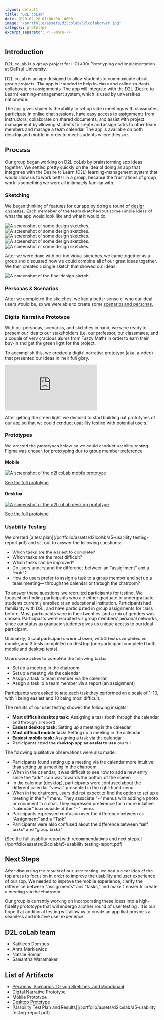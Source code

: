 ```yaml
---
layout: default
title: "D2L coLab"
date: 2020-02-28 01:00:00 -0600
image: "/portfolio/assets/d2lcolab/d2lcolabcover.jpg"
category: prototype
excerpt_separator: <!--more-->
---
```


## Introduction
D2L coLab is a group project for HCI 430: Prototyping and Implementation at DePaul University.

D2L coLab is an app designed to allow students to communicate about group projects. The app is intended to help in-class and online students collaborate on assignments. The app will integrate with the  D2L (Desire to Learn) learning-management system, which is used by universities nationwide.


The app gives students the ability to set up video meetings with classmates, participate in online chat sessions, have easy access to assignments from instructors, collaborate on shared documents, and assist with project management by allowing students to create and assign tasks to other team members and manage a team calendar. The app is available on both desktop and mobile in order to meet students where they are.

## Process

Our group began working on D2L coLab by brainstorming app ideas together. We settled pretty quickly on the idea of doing an app that integrates with the Desire to Learn (D2L) learning-management system that would allow us to work better in a group, because the frustrations of group work is something we were all initimately familiar with. 

### Sketching
We began thinking of features for our app by doing a round of [design charettes.](https://en.wikipedia.org/wiki/Charrette) Each memeber of the team sketched out some simple ideas of what the app would look like and what it would do. 

<img src="/portfolio/assets/d2lcolab/charette1.png" class="post-image" alt="A screenshot of some design sketches.">
<img src="/portfolio/assets/d2lcolab/charette2.png" class="post-image" alt="A screenshot of some design sketches.">
<img src="/portfolio/assets/d2lcolab/charette3.png" class="post-image" alt="A screenshot of some design sketches.">
<img src="/portfolio/assets/d2lcolab/charette4.png" class="post-image" alt="A screenshot of some design sketches.">
<img src="/portfolio/assets/d2lcolab/charette5.png" class="post-image" alt="A screenshot of some design sketches.">


After we were done with our individual sketches, we came together as a group and discussed how we could combine all of our great ideas together. We then created a single sketch that showed our ideas. 

<img src="/portfolio/assets/d2lcolab/finalcharette.png" class="post-image" alt="A screenshot of the final design sketch.">

### Personas & Scenarios
After we completed the sketches, we had a better sense of who our ideal users would be, so we were able to create some [scenarios and personas.](/portfolio/assets/d2lcolab/a3-group-5-report.pdf)


### Digital Narrative Prototype
With our personas, scenarios, and sketches in hand, we were ready to present our idea to our stakeholders (i.e. our professor, our classmates, and a couple of very gracious alums from [Fuzzy Math](https://fuzzymath.com/)) in order to earn their buy-in and get the green light for the project. 

To accomplish this, we created a digital narrative prototype (aka, a video) that presented our ideas in their full glory.

<div class="resp-container"><iframe class="resp-iframe" src="https://spark.adobe.com/video/z2uFLvWTkwu48/embed" frameborder="0" allowfullscreen></iframe></div>

After getting the green light, we decided to start building out prototypes of our app so that we could conduct usability testing with potential users. 

### Prototypes
We created the prototypes below so we could conduct usability testing. Figma was chosen for prototyping due to group member preference. 

#### Mobile
<a href="https://www.figma.com/proto/sr41ZA8wwdAEM7dT1J7q9Z/CollaborateToLearnDePaulApp?node-id=1%3A2&scaling=scale-down"><img src="/portfolio/assets/d2lcolab/mobile-prototype.png" class="post-image" alt="A screenshot of the d2l coLab mobile prototype"></a>

[See the full prototype](https://www.figma.com/proto/sr41ZA8wwdAEM7dT1J7q9Z/CollaborateToLearnDePaulApp?node-id=1%3A2&scaling=scale-down)

#### Desktop
<a href="https://www.figma.com/proto/Q9yuoV2YfUFgsE4aKdKKEM/D2LcoLab-Desktop?node-id=2%3A48&scaling=scale-down"><img src="/portfolio/assets/d2lcolab/desktop-prototype.png" class="post-image" alt="A screenshot of the d2l coLab desktop prototype"></a>

[See the full prototype](https://www.figma.com/proto/Q9yuoV2YfUFgsE4aKdKKEM/D2LcoLab-Desktop?node-id=2%3A48&scaling=scale-down)


### Usability Testing

We created [a test plan](/portfolio/assets/d2lcolab/a5-usability testing-report.pdf) and set out to answer the following questions: 
- Which tasks are the easiest to complete? 
- Which tasks are the most difficult? 
- Which tasks can be improved?
- Do users understand the difference between an “assignment” and a “task”?
- How do users prefer to assign a task to a group member and set up a team meeting— through the calendar or through the chatroom? 

To answer these questions, we recruited participants for testing. We focused on finding participants who are either graduate or undergraduate students currently enrolled at an educational institution. Participants had familiarity with D2L, and have participated in group assignments for class before. Most participants were in their twenties, and a mix of genders was chosen. Participants were recruited via group members’ personal networks, since our status as graduate students gives us unique access to our ideal participant. 

Ultimately, 5 total participants were chosen, with 3 tests completed on mobile, and 3 tests completed on desktop (one participant completed both mobile and desktop tests). 

Users were asked to complete the following tasks: 
- Set up a meeting in the chatroom
- Set up a meeting via the calendar
- Assign a task to team member via the calendar
- Assign a task to a team member via a report (an assignment)

Participants were asked to rate each task they performed on a scale of 1-10, with 1 being easiest and 10 being most difficult.

The results of our user testing showed the following insights: 
- **Most difficult desktop task:** Assigning a task (both through the calendar and through a report)
- **Easiest desktop task:** Setting up a meeting in the calendar
- **Most difficult mobile task:** Setting up a meeting in the calendar
- **Easiest mobile task:** Assigning a task via the calendar
- Participants rated the **desktop app as easier to use** overall

The following qualitative observations were also made: 
- Participants found setting up a meeting via the calendar more intuitive than setting up a meeting in the chatroom. 
- When in the calendar, it was difficult to see how to add a new entry since the “add” icon was towards the bottom of the screen
- In the calendar (desktop), participants were confused about the different calendar “views” presented in the right-hand menu.
- When in the chatroom, users did not expect to find the option to set up a meeting in the “+” menu. They associate “+” menus with adding a photo or document to a chat. They expressed preference for a more intuitive “calendar” icon outside of the “+" menu. 
- Participants expressed confusion over the difference between an “Assignment” and a “Task”
- Participants were also confused about the difference between “self tasks” and “group tasks” 

[See the full usability report with recommendations and next steps.](/portfolio/assets/d2lcolab/a5-usability testing-report.pdf)

## Next Steps
After discussing the results of our user testing, we had a clear idea of the top areas to focus on in order to improve the usability and user experience of our app. We needed to improve the mobile experience, clarify the difference between "assignments" and "tasks," and make it easier to create a meeting via the chatroom. 

Our group is currently working on incorporating these ideas into a high-fidelity prototoype that will undergo another round of user testing . It is our hope that additional testing will allow us to create an app that provides a seamless and intuitive user experience.

## D2L coLab team
- Kathleen Domines
- Anna Markiewicz
- Natalie Roman
- Samantha Wanamaker

## List of Artifacts
- [Personas, Scenarios, Design Sketches, and Moodboard](/portfolio/assets/d2lcolab/a3-group-5-report.pdf)
- [Digital Narrative Prototype](https://spark.adobe.com/video/z2uFLvWTkwu48)
- [Mobile Prototype](https://www.figma.com/proto/sr41ZA8wwdAEM7dT1J7q9Z/CollaborateToLearnDePaulApp?node-id=1%3A2&scaling=scale-down)
- [Desktop Prototype](https://www.figma.com/proto/Q9yuoV2YfUFgsE4aKdKKEM/D2LcoLab-Desktop?node-id=2%3A48&scaling=scale-down)
- [Usability Test Plan and Results](/portfolio/assets/d2lcolab/a5-usability testing-report.pdf)
